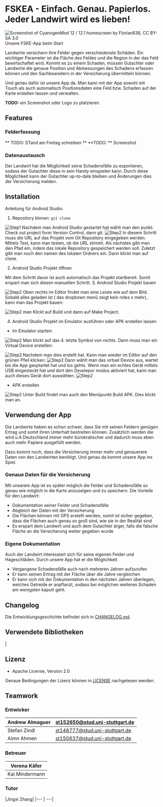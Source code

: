 # FSKEA - Einfach. Genau. Papierlos. Jeder Landwirt wird es lieben!

![Screenshot of CyanogenMod 12 / 12.1 homescreen by Florian838, CC BY-SA 3.0](doc/images/app-screenshot.png)  
Unsere FSKE-App beim Start

Landwirte versichern ihre Felder gegen verschiedenste Schäden. 
Ein wichtiger Parameter ist die Fläche des Feldes und die Region in der das Feld bewirtschaftet wird.
Kommt es zu einem Schaden, müssen Gutachter oder Landwirte die genaue Position und Abmessungen des Schadens erfassen können und den Sachbeareitern in der Versicherung übermitteln können.

Und genau dafür ist unsere App da. Man kann mit der App sowohl mit Touch als auch automatisch Positionsdaten eine Feld bzw. Schaden auf der Karte erstellen lassen und verwalten.

**TODO:**  ein Screenshot oder Logo zu platzieren.

## Features

### Felderfassung

** TODO: STand am Freitag schreiben **
**TODO: ** Screenshot

### Datenaustausch

Der Landwirt hat die Möglichkeit seine Schadensfälle zu exportieren, sodass der Gutachter diese in sein Handy einspielen kann. Durch diese Möglichkeit kann der Gutachter up-to-date bleiben und Änderungen dies der Versicherung melden.

## Installation
Anleitung für Android Studio:
1. Repository klonen: `git clone`

![Step1](doc/images/tutorial/s1.PNG)
Nachdem man Android Studio gestartet hat wählt man den punkt:
Check out project form Version Control, dann git.
![Step2](doc/images/tutorial/s2.PNG)
In diesem Schritt muss die URL auf das Projekt vom Git Repository eingegeben werden. Mittels Test, kann man testen, ob die URL stimmt.
Als nächstes gibt man den Pfad ein, indem das lokale Repository gespeichert werden soll.
Zuletzt gibt man noch den namen des lokalen Ordners ein. Dann klickt man auf clone.

2. Android Studio Projekt öffnen

Mit dem Schritt davor ist auch automatisch das Projekt startbereit. Somit erspart man sich diesen manuellen Schritt.
3. Android Studio Projekt bauen

![Step2](doc/images/tutorial/s3.PNG)
Oben rechts im Editor findet man eine Leiste wie auf dem Bild. Sobald alles geladen ist ( das dropbown menü zeigt kein rotes x mehr), kann man das Projekt bauen:

![Step2](doc/images/tutorial/s4.PNG)
man Klickt auf Build und dann auf Make Project.

4. Android Studio Projekt im Emulator ausführen oder APK erstellen lassen
- Im Emulator starten:

![Step2](doc/images/tutorial/s3.PNG)
Man klickt auf das 4. letzte Symbol von rechts. Dann muss man ein Virtual Device erstellen:

![Step2](doc/images/tutorial/s5.PNG)
Nachdem man dies erstellt hat. Kann man wieder im Editor auf den grünen Pfeil klicken:
![Step2](doc/images/tutorial/s3.PNG)
Dann wählt man das virtuel Device aus, wartet bis die App gesptartet hat und los gehts. 
Wenn man ein echtes Gerät mittels USB eingesteckt hat und dort den Develepor modus aktiviert hat, kann man auch dieses Gerät dort auswählen.
![Step2](doc/images/tutorial/s6.PNG)


- APK erstellen

![Step2](doc/images/tutorial/s4.PNG)
Unter Build findet man auch den Menüpunkt Build APK. Dies klickt man an.

## Verwendung der App

Die Landwirte haben es schon schwer, dass Sie mit seinen Feldern genügen Ertrag und somit ihren Unterhalt bestreiten können. Zusätzlich werden die wird u.A Deutschland immer mehr bürokratischer und dadurch muss eben auch mehr Papiere ausgefüllt werden.

Dazu kommt noch, dass die Versicherung immer mehr und genauerere Daten von den Landwirten benötigt. Und genau da kommt unsere App ins Spiel.

### Genaue Daten für die Versicherung

Mit unserem App ist es später möglich die Felder und Schadensfälle so genau wie möglich in die Karte anzuzeigen und zu speichern. 
Die Vorteile für den Landwirt:
- Dokumentation seiner Felder und Schadensfälle
- Abgleich der Daten mit der Versicherung
- Die Flächen können mit GPS erstellt werden, somit ist sicher gegeben, dass die Flächen auch genau so groß sind, wie sie in der Realität sind
- Es erspart dem Landwirt und auch dem Gutachter ärger, falls die falsche Fläche an die Versicherung weiter gegeben wurde


### Eigene Dokumentation
Auch der Landwirt interessiert sich für seine eigenen Felder und Hageschläden. Durch unsere App hat er die Möglichkeit
- Vergangene Schadensfälle auch nach mehreren Jahren aufzurufen
- Er kann seinen Ertrag mit der Fläche über die Jahre vergleichen
- Er kann sich mit der Dokumentation in den nächsten Jahren überlegen, welches Getreide er anpflanzt, sodass bei möglichen weiteren Schaden am wenigsten kaputt geht.

## Changelog

Die Entwicklungsgeschichte befindet sich in [CHANGELOG.md](CHANGELOG.md).

## Verwendete Bibliotheken

| 
## Lizenz

- Apache License, Version 2.0

Genaue Bedingungen der Lizenz können in [LICENSE](LICENSE) nachgelesen werden.

## Teamwork

### Entwicker

| Andrew Almaguer| st152650@stud.uni-stuttgart.de |
|--- | ---|
| Stefan Zindl | st148777@stud.uni-stuttgart.de |
| Aimn Ahmen | st150637@stud.uni-stuttgart.de |


### Betreuer
| Verena Käfer |
| -------------| 
| Kai Mindermann |

### Tutor
|Jingxi Zhang|
|--- | ---|
